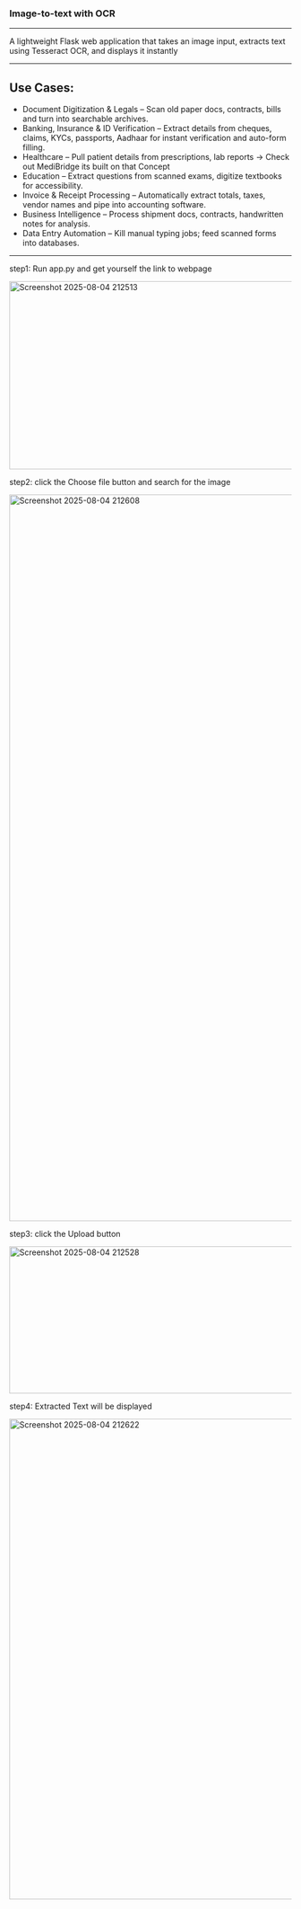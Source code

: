 ### Image-to-text with OCR
---

A lightweight Flask web application that takes an image input, extracts text using Tesseract OCR, and displays it instantly

---

## Use Cases:

* Document Digitization & Legals – Scan old paper docs, contracts, bills and turn into searchable archives.
* Banking, Insurance & ID Verification – Extract details from cheques, claims, KYCs, passports, Aadhaar for instant verification and auto-form filling.
* Healthcare – Pull patient details from prescriptions, lab reports → Check out MediBridge its built on that Concept
* Education – Extract questions from scanned exams, digitize textbooks for accessibility.
* Invoice & Receipt Processing – Automatically extract totals, taxes, vendor names and pipe into accounting software.
* Business Intelligence – Process shipment docs, contracts, handwritten notes for analysis.
* Data Entry Automation – Kill manual typing jobs; feed scanned forms into databases.

---

step1: Run app.py and get yourself the link to webpage 

<img width="1957" height="335" alt="Screenshot 2025-08-04 212513" src="https://github.com/user-attachments/assets/965dfc9b-d1c9-4a04-b220-0bb9ee54b4c0" />

step2: click the Choose file button and  search for the image

<img width="1957" height="1294" alt="Screenshot 2025-08-04 212608" src="https://github.com/user-attachments/assets/9e3ef6e7-4adf-45dd-a038-399af1a4255c" />

step3: click the Upload button

<img width="1957" height="262" alt="Screenshot 2025-08-04 212528" src="https://github.com/user-attachments/assets/3c51fe6d-7004-4f07-b491-f42ed0a1ce06" />

step4: Extracted Text will be displayed

<img width="1636" height="856" alt="Screenshot 2025-08-04 212622" src="https://github.com/user-attachments/assets/13af5043-bff4-40c5-8156-33d7e88c6e80" />

